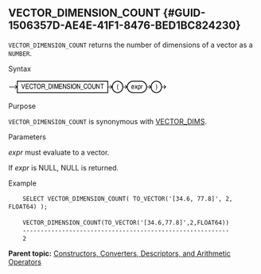 ## VECTOR_DIMENSION_COUNT {#GUID-1506357D-AE4E-41F1-8476-BED1BC824230}

`VECTOR_DIMENSION_COUNT` returns the number of dimensions of a vector as a `NUMBER`. 

Syntax

  


![Description of vector_dimension_count.eps follows](img/vector_dimension_count.gif)  


  


Purpose

`VECTOR_DIMENSION_COUNT` is synonymous with [VECTOR_DIMS](vector_dims-vecse.md#GUID-73D916C1-5ABE-4ED2-9BB6-018AF4540C62). 

Parameters

*expr* must evaluate to a vector. 

If *expr* is NULL, NULL is returned. 

Example
```
    SELECT VECTOR_DIMENSION_COUNT( TO_VECTOR('[34.6, 77.8]', 2, FLOAT64) );
    
    VECTOR_DIMENSION_COUNT(TO_VECTOR('[34.6,77.8]',2,FLOAT64))
    ----------------------------------------------------------
    2
```
    

**Parent topic:** [Constructors, Converters, Descriptors, and Arithmetic Operators](constructors-converters-descriptors-and-arithmetic-operators.md)
